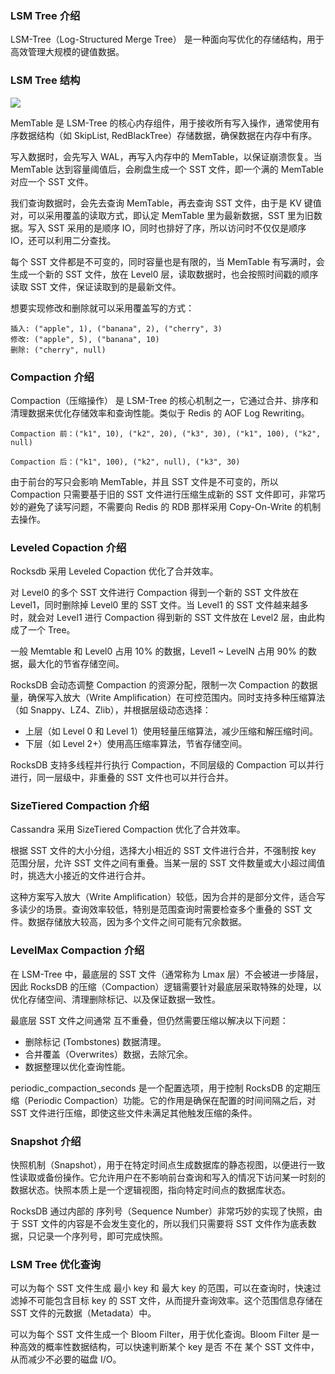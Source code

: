 ### LSM Tree 介绍

LSM-Tree（Log-Structured Merge Tree） 是一种面向写优化的存储结构，用于高效管理大规模的键值数据。

### LSM Tree 结构

![](https://note-sun.oss-cn-shanghai.aliyuncs.com/image/202411162050840.png)

MemTable 是 LSM-Tree 的核心内存组件，用于接收所有写入操作，通常使用有序数据结构（如 SkipList, RedBlackTree）存储数据，确保数据在内存中有序。

写入数据时，会先写入 WAL，再写入内存中的 MemTable，以保证崩溃恢复。当 MemTable 达到容量阈值后，会刷盘生成一个 SST 文件，即一个满的 MemTable 对应一个 SST 文件。

我们查询数据时，会先去查询 MemTable，再去查询 SST 文件，由于是 KV 键值对，可以采用覆盖的读取方式，即认定 MemTable 里为最新数据，SST 里为旧数据。写入 SST 采用的是顺序 IO，同时也排好了序，所以访问时不仅仅是顺序 IO，还可以利用二分查找。

每个 SST 文件都是不可变的，同时容量也是有限的，当 MemTable 有写满时，会生成一个新的 SST 文件，放在 Level0 层，读取数据时，也会按照时间戳的顺序读取 SST 文件，保证读取到的是最新文件。

想要实现修改和删除就可以采用覆盖写的方式：

```
插入: ("apple", 1), ("banana", 2), ("cherry", 3)
修改: ("apple", 5), ("banana", 10)
删除: ("cherry", null)
```

### Compaction 介绍

Compaction（压缩操作） 是 LSM-Tree 的核心机制之一，它通过合并、排序和清理数据来优化存储效率和查询性能。类似于 Redis 的 AOF Log Rewriting。

```
Compaction 前：("k1", 10), ("k2", 20), ("k3", 30), ("k1", 100), ("k2", null)

Compaction 后：("k1", 100), ("k2", null), ("k3", 30)
```

由于前台的写只会影响 MemTable，并且 SST 文件是不可变的，所以 Compaction 只需要基于旧的 SST 文件进行压缩生成新的 SST 文件即可，非常巧妙的避免了读写问题，不需要向 Redis 的 RDB 那样采用 Copy-On-Write 的机制去操作。

### Leveled Copaction 介绍

Rocksdb 采用 Leveled Copaction 优化了合并效率。

对 Level0 的多个 SST 文件进行 Compaction 得到一个新的 SST 文件放在 Level1，同时删除掉 Level0 里的 SST 文件。当 Level1 的 SST 文件越来越多时，就会对 Level1 进行 Compaction 得到新的 SST 文件放在 Level2 层，由此构成了一个 Tree。

一般 Memtable 和 Level0 占用 10% 的数据，Level1 ~ LevelN 占用 90% 的数据，最大化的节省存储空间。

RocksDB 会动态调整 Compaction 的资源分配，限制一次 Compaction 的数据量，确保写入放大（Write Amplification）在可控范围内。同时支持多种压缩算法（如 Snappy、LZ4、Zlib），并根据层级动态选择：

- 上层（如 Level 0 和 Level 1）使用轻量压缩算法，减少压缩和解压缩时间。
- 下层（如 Level 2+）使用高压缩率算法，节省存储空间。

RocksDB 支持多线程并行执行 Compaction，不同层级的 Compaction 可以并行进行，同一层级中，非重叠的 SST 文件也可以并行合并。

### SizeTiered Compaction 介绍

Cassandra 采用 SizeTiered Compaction 优化了合并效率。

根据 SST 文件的大小分组，选择大小相近的 SST 文件进行合并，不强制按 key 范围分层，允许 SST 文件之间有重叠。当某一层的 SST 文件数量或大小超过阈值时，挑选大小接近的文件进行合并。

这种方案写入放大（Write Amplification）较低，因为合并的是部分文件，适合写多读少的场景。查询效率较低，特别是范围查询时需要检查多个重叠的 SST 文件。数据存储放大较高，因为多个文件之间可能有冗余数据。

### LevelMax Compaction 介绍

在 LSM-Tree 中，最底层的 SST 文件（通常称为 Lmax 层）不会被进一步降层，因此 RocksDB 的压缩（Compaction）逻辑需要针对最底层采取特殊的处理，以优化存储空间、清理删除标记、以及保证数据一致性。

最底层 SST 文件之间通常 互不重叠，但仍然需要压缩以解决以下问题：

- 删除标记 (Tombstones) 数据清理。
- 合并覆盖（Overwrites）数据，去除冗余。
- 数据整理以优化查询性能。

periodic_compaction_seconds 是一个配置选项，用于控制 RocksDB 的定期压缩（Periodic Compaction）功能。它的作用是确保在配置的时间间隔之后，对 SST 文件进行压缩，即使这些文件未满足其他触发压缩的条件。

### Snapshot 介绍

快照机制（Snapshot），用于在特定时间点生成数据库的静态视图，以便进行一致性读取或备份操作。它允许用户在不影响前台查询和写入的情况下访问某一时刻的数据状态。快照本质上是一个逻辑视图，指向特定时间点的数据库状态。

RocksDB 通过内部的 序列号（Sequence Number）非常巧妙的实现了快照，由于 SST 文件的内容是不会发生变化的，所以我们只需要将 SST 文件作为底表数据，只记录一个序列号，即可完成快照。

### LSM Tree 优化查询

可以为每个 SST 文件生成 最小 key 和 最大 key 的范围，可以在查询时，快速过滤掉不可能包含目标 key 的 SST 文件，从而提升查询效率。这个范围信息存储在 SST 文件的元数据（Metadata）中。

可以为每个 SST 文件生成一个 Bloom Filter，用于优化查询。Bloom Filter 是一种高效的概率性数据结构，可以快速判断某个 key 是否 不在 某个 SST 文件中，从而减少不必要的磁盘 I/O。
